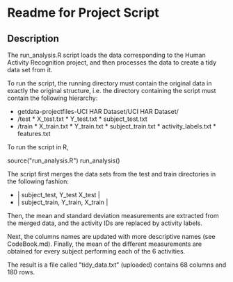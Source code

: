 # Readme for Project Script

## Description
The run_analysis.R script loads the data corresponding to the
Human Activity Recognition project, and then processes the data to 
create a tidy data set from it. 

To run the script, the running directory must contain the
original data in exactly the original structure, i.e. the
directory containing the script must contain the following hierarchy:

* getdata-projectfiles-UCI HAR Dataset/UCI HAR Dataset/
*    /test
	*   X_test.txt
    *   Y_test.txt
    *  subject_test.txt
*    /train
    *   X_train.txt
	*   Y_train.txt
    *   subject_train.txt
    *   activity_labels.txt
    *   features.txt

													
To run the script in R,

source("run_analysis.R")
run_analysis()

The script first merges the data sets from the test and train directories
in the following fashion:
* | subject_test,  Y_test X_test |
* | subject_train, Y_train, X_train |

Then, the mean and standard deviation measurements are extracted from the merged
data, and the activity IDs are replaced by activity labels. 

Next, the columns names are updated with more descriptive names (see CodeBook.md).
Finally, the mean of the different measurements are obtained for every subject
performing each of the 6 activities.

The result is a file called "tidy_data.txt" (uploaded) contains 68 columns and 180 rows.
